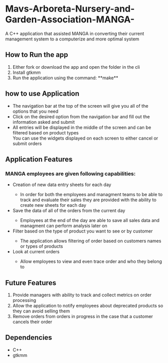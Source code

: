 # Mavs-Arboreta-Nursery-and-Garden-Association-MANGA-
A C++ application that assisted MANGA in converting their current management system to a computerize and more optimal system

## How to Run the app
<ol>
  <li>Either fork or download the app and open the folder in the cli</li>
  <li>Install gtkmm</li>
  <li>Run the application using the command: **make**</li>
</ol>

## how to use Application
<ul>
  <li>The navigation bar at the top of the screen will give you all of the options that you need</li>
  <li>Click on the desired option from the navigation bar and fill out the information asked and submit</li>
  <li>All entries will be displayed in the middle of the screen and can be filtered based on product types</li>
  </li> You can use the widgets displayed on each screen to either cancel or submit orders </li>
</ul>


## Application Features
### MANGA employees are given following capabilities:
<ul>
  <li>Creation of new data entry sheets for each day</li>
    <ul>
     <li> In order for both the employees and managment teams to be able to track and evaluate their sales they are provided with the ability to create new sheets for each day  </li>
    </ul>
  <li>Save the data of all of the orders from the current day</li>
     <ul>
       <li> Employees at the end of the day are able to save all sales data and managment can perform analysis later on  </li>
      </ul>
  <li>Filter based on the type of product you want to see or by customer</li>
       <ul>
       <li> The application allows filtering of order based on customers names or types of products  </li>
      </ul>
  <li> Look at current orders </li>
      <ul>
       <li> Allow employees to view and even trace order and who they belong to </li>
      </ul>
</ul>


## Future  Features
<ol>
  <li> Provide managers with ability to track and collect metrics on order processing </li>
  <li> Allow the application to notify employees about deprecated products so they can avoid selling them</li>
  <li> Remove orders from orders in progress in the case that a customer cancels their order</li>
</ol>

## Dependencies
<ul>
   <li> C++ </li>
  <li> gtkmm </li>
</ul>
